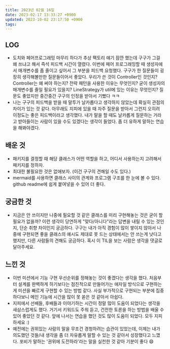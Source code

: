 ```yaml
---
title: 2023년 02월 16일
date: 2023-02-17 13:33:27 +0900
updated: 2023-10-02 23:17:50 +0900
tags: 
---
```

## LOG
- 도치와 페어프로그래밍 마무리 하다가 추상 팩토리 얘기 잠깐 했는데 구구가 그걸 왜 쓰냐고 해서 즉석 피드백 시간이 열렸다. 이번에 페어 프로그래밍할 때 생성자에서 매개변수를 좀 줄이고 싶어서 그 부분을 피드백 요청했다. 구구가 한 질문들이 굉장히 생각해볼만한 질문들이어서 좋았다. 우리가 쓴 것이 Controller인 것인지? Controller는 왜 써야 하는지? 전략 패턴을 사용한 이유는 무엇인지? 굳이 생성자의 매개변수를 줄일 필요가 있을지? LineStrategy가 util에 있는 이유는 무엇인지? 질문도 좋았지만 중간중간 구구의 인정을 받아서 기뻤다 ㅋㅋ
- 나는 구구의 피드백을 받을 때 말투가 날카롭다고 생각하지 않았는데 확실히 관점의 차이가 있는 것 같다. 아무래도 지피에 있을 때 자주 질문을 받아서 그런지 오히려 이정도는 좋은 피드백이라고 생각했다. 내가 말을 할 때도 날카롭게 질문하는 거라고 받아들이는 사람이 있을 수도 있겠다는 생각이 들었다. 좀 더 유하게 말하는 연습을 해봐야겠다.
## 배운 것
- 패키지를 결정할 때 해당 클래스가 어떤 역할을 하고, 어디서 사용하는지 고려해서 패키지를 정하자.
- 최대한 불필요한 것은 없애보자. (이건 구구의 견해일 수도 있다.)
- mermaid를 사용하면 클래스 사이의 관계와 프로그램 구조를 한 눈에 볼 수 있다. github readme에 쉽게 붙여넣을 수 있어 더 좋다.
## 궁금한 것
- 지금은 안 쓰이지만 나중에 필요할 것 같은 클래스를 미리 구현해놓는 것은 굳이 할 필요가 없을까? 이런 생각이 당연하게 "맞다/아니다"라는 답변을 내릴 수 있는 것인지, 단순 취향 차이인지 궁금하다. 구구는 내가 아직 경험이 많이 쌓이지 않아서 나중에 구현되면 좋을 클래스의 예시도 제대로 못 드는 상태에서는 안 쓰는게 낫다고 했지만, 다른 사람들의 견해도 궁금하다. 혹시 이 TIL을 보는 사람은 생각을 댓글로 달아주세요.
## 느낀 것
- 이번 미션에서 기능 구현 우선순위를 정해놓는 것이 좋겠다는 생각을 했다. 처음부터 설계를 완벽하게 하기보다는 점진적으로 만들어가는 애자일 방식으로 구현하는 게 미션을 빠르게 구현할 수 있는 방법 같다. 사실 부가적으로 구현되는 부분에 집중하다보니 메인 기능에 시간을 많이 못 쏟은 것 같아서 아쉽다.
- 지피에서 선배들, 후배들과 이야기하는 시간이 정말 많이 도움이 되었다는 생각을 새삼스럽게도 했다. 거기서 키워드도 주워 듣고, 건전한 토론을 하는 방법을 배울 수 있어 좋았던 것 같다. 앞에 나서는 연습을 했던 것도 많이 도움이 되었다. 모두 지피하세요 :)
- 예전에는 권위있는 사람의 말을 무조건 경청하려는 습관이 있었는데, 이제는 내가 의도했던 것들/내 생각을 좀 더 자유롭게 말할 수 있는 것 같아서 성장했다고 느꼈다. 포비가 말하는 '권위에 도전하라'라는 말을 실천한 것 같아 기분이 좋다 😄
